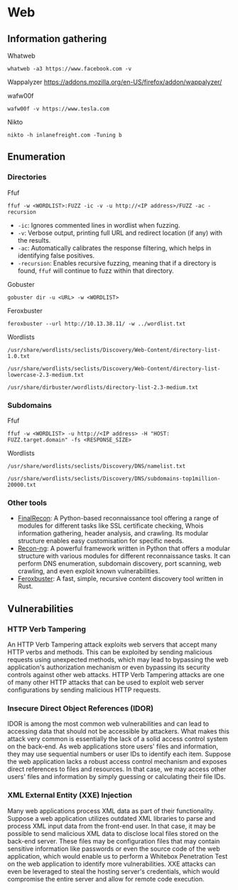 # Web

## Information gathering

Whatweb

```shell
whatweb -a3 https://www.facebook.com -v
```

Wappalyzer
<https://addons.mozilla.org/en-US/firefox/addon/wappalyzer/>

wafw00f

```shell
wafw00f -v https://www.tesla.com
```

Nikto

```shell
nikto -h inlanefreight.com -Tuning b
```

## Enumeration

### Directories

Ffuf

```shell
ffuf -w <WORDLIST>:FUZZ -ic -v -u http://<IP address>/FUZZ -ac -recursion
```

- `-ic`: Ignores commented lines in wordlist when fuzzing.
- `-v`: Verbose output, printing full URL and redirect location (if any) with the results.
- `-ac`: Automatically calibrates the response filtering, which helps in identifying false positives.
- `-recursion`: Enables recursive fuzzing, meaning that if a directory is found, `ffuf` will continue to fuzz within that directory.

Gobuster

```shell
gobuster dir -u <URL> -w <WORDLIST>
```

Feroxbuster

```shell
feroxbuster --url http://10.13.38.11/ -w ../wordlist.txt
```

Wordlists

```plain
/usr/share/wordlists/seclists/Discovery/Web-Content/directory-list-1.0.txt
```

```plain
/usr/share/wordlists/seclists/Discovery/Web-Content/directory-list-lowercase-2.3-medium.txt
```

```plain
/usr/share/dirbuster/wordlists/directory-list-2.3-medium.txt
```

### Subdomains

Ffuf

```shell
ffuf -w <WORDLIST> -u http://<IP address> -H "HOST: FUZZ.target.domain" -fs <RESPONSE_SIZE>
```

Wordlists

```plain
/usr/share/wordlists/seclists/Discovery/DNS/namelist.txt
```

```plain
/usr/share/wordlists/seclists/Discovery/DNS/subdomains-top1million-20000.txt
```

### Other tools

- [FinalRecon](https://github.com/thewhiteh4t/FinalRecon): A Python-based reconnaissance tool offering a range of modules for different tasks like SSL certificate checking, Whois information gathering, header analysis, and crawling. Its modular structure enables easy customisation for specific needs.
- [Recon-ng](https://github.com/lanmaster53/recon-ng): A powerful framework written in Python that offers a modular structure with various modules for different reconnaissance tasks. It can perform DNS enumeration, subdomain discovery, port scanning, web crawling, and even exploit known vulnerabilities.
- [Feroxbuster](https://github.com/epi052/feroxbuster): A fast, simple, recursive content discovery tool written in Rust.

## Vulnerabilities

### HTTP Verb Tampering

An HTTP Verb Tampering attack exploits web servers that accept many HTTP verbs and methods. This can be exploited by sending malicious requests using unexpected methods, which may lead to bypassing the web application's authorization mechanism or even bypassing its security controls against other web attacks. HTTP Verb Tampering attacks are one of many other HTTP attacks that can be used to exploit web server configurations by sending malicious HTTP requests.

### Insecure Direct Object References (IDOR)

IDOR is among the most common web vulnerabilities and can lead to accessing data that should not be accessible by attackers. What makes this attack very common is essentially the lack of a solid access control system on the back-end. As web applications store users' files and information, they may use sequential numbers or user IDs to identify each item. Suppose the web application lacks a robust access control mechanism and exposes direct references to files and resources. In that case, we may access other users' files and information by simply guessing or calculating their file IDs.

### XML External Entity (XXE) Injection

Many web applications process XML data as part of their functionality. Suppose a web application utilizes outdated XML libraries to parse and process XML input data from the front-end user. In that case, it may be possible to send malicious XML data to disclose local files stored on the back-end server. These files may be configuration files that may contain sensitive information like passwords or even the source code of the web application, which would enable us to perform a Whitebox Penetration Test on the web application to identify more vulnerabilities. XXE attacks can even be leveraged to steal the hosting server's credentials, which would compromise the entire server and allow for remote code execution.
